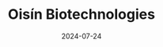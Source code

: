 ---  
layout: startup_page  
title: "Oisín Biotechnologies"  
id: "oisinbio.com"  
permalink: "/oisnbiotechnologiesoisinbio.com07242024/"  
website: "https://www.oisinbio.com"  
funding_round: "Series A"  
funding_amount: "$15M"  
investors: "AbbVie Ventures"  
about: "Oisín Biotechnologies is a biotechnology company developing genetic medicines to treat age-related diseases. They utilize the Fusogenix Proteo-Lipid Vehicle (PLV) technology for targeted DNA delivery, focusing initially on therapies to eliminate unwanted fat cells and build muscle mass."  
markets: "Biotechnology, Genetic Medicine, Biopharma, Medical"  
hq: "Seattle, Washington, United States"  
founded_year: "2014"  
linkedin: "https://www.linkedin.com/company/oisin-biotechnologies"  
twitter: "https://twitter.com/OisinBio"  
instagram: ""  
facebook: ""  
crunchbase: "https://www.crunchbase.com/organization/oisin-biotechnologies-inc"  
pitchbook: "https://pitchbook.com/profiles/company/170081-92"  

date_display: "24-Jul-2024"  
date: "2024-07-24"

# SEO Optimization  
meta_title: "Oisín Biotechnologies - Series A Funding ($15M)"  
meta_description: "Oisín Biotechnologies, Oisín Biotechnologies is a biotechnology company developing genetic medicines to treat age-related diseases. They utilize the Fusogenix Proteo-Lipid V..."  
meta_keywords: "Oisín Biotechnologies, Biotechnology, Genetic Medicine, Biopharma, Medical, Series A funding"  
canonical_url: "https://startup.projectstartups.com/oisnbiotechnologiesoisinbio.com07242024/"  
---